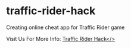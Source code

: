# traffic-rider-hack
Creating online cheat app for Traffic Rider game

Visit Us For More Info:
<a href="https://friv2games.org/traffic-rider-hack-tool-online-latest-working-cheat-tool/">Traffic Rider Hack</>

